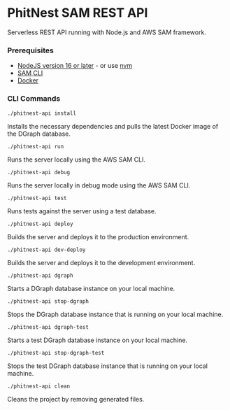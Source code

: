 # PhitNest SAM REST API

Serverless REST API running with Node.js and AWS SAM framework.

### Prerequisites

* [NodeJS version 16 or later](https://nodejs.org/en/download/) - or use [nvm](https://github.com/nvm-sh/nvm)
* [SAM CLI](https://aws.amazon.com/serverless/sam/)
* [Docker](https://www.docker.com/)

### CLI Commands

`./phitnest-api install`

Installs the necessary dependencies and pulls the latest Docker image of the DGraph database.

`./phitnest-api run`

Runs the server locally using the AWS SAM CLI.

`./phitnest-api debug`

Runs the server locally in debug mode using the AWS SAM CLI.

`./phitnest-api test`

Runs tests against the server using a test database.

`./phitnest-api deploy`

Builds the server and deploys it to the production environment.

`./phitnest-api dev-deploy`

Builds the server and deploys it to the development environment.

`./phitnest-api dgraph`

Starts a DGraph database instance on your local machine.

`./phitnest-api stop-dgraph`

Stops the DGraph database instance that is running on your local machine.

`./phitnest-api dgraph-test`

Starts a test DGraph database instance on your local machine.

`./phitnest-api stop-dgraph-test`

Stops the test DGraph database instance that is running on your local machine.

`./phitnest-api clean`

Cleans the project by removing generated files.